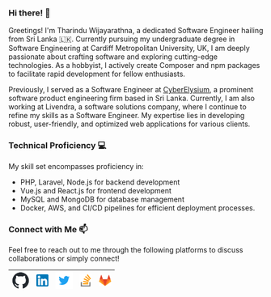 ### Hi there! 👋

Greetings! I'm Tharindu Wijayarathna, a dedicated Software Engineer hailing from Sri Lanka 🇱🇰. Currently pursuing my undergraduate degree in Software Engineering at Cardiff Metropolitan University, UK, I am deeply passionate about crafting software and exploring cutting-edge technologies. As a hobbyist, I actively create Composer and npm packages to facilitate rapid development for fellow enthusiasts.

Previously, I served as a Software Engineer at [CyberElysium](https://cyberelysium.com/), a prominent software product engineering firm based in Sri Lanka. Currently, I am also working at Livendra, a software solutions company, where I continue to refine my skills as a Software Engineer. My expertise lies in developing robust, user-friendly, and optimized web applications for various clients.

### Technical Proficiency 💻

My skill set encompasses proficiency in:
- PHP, Laravel, Node.js for backend development
- Vue.js and React.js for frontend development
- MySQL and MongoDB for database management
- Docker, AWS, and CI/CD pipelines for efficient deployment processes.

### Connect with Me 📫

Feel free to reach out to me through the following platforms to discuss collaborations or simply connect!

| [<img src="img/github-mark.png" alt="github logo" width="34">](https://github.com/TharinduWijayarathna) | [<img src="img/linkedin.png" alt="linkedin logo" width="24">](https://www.linkedin.com/in/tharindu-wijayarathna/) | [<img src="img/twitter.png" alt="twitter logo" width="34">](https://twitter.com/TharinduWijaya4) | [<img src="img/stack.svg" alt="stack logo" width="24">](https://stackoverflow.com/users/17042914/tharindu-wijayarathna) | [<img src="img/gitlab.png" alt="gitlab logo" width="24">](https://gitlab.com/TharinduCK)
|---|---|---|---|---|
